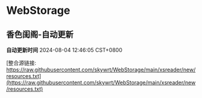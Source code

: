 # WebStorage

## 香色闺阁-自动更新

**自动更新时间** 2024-08-04 12:46:05 CST+0800

[整合源链接: https://raw.githubusercontent.com/skywrt/WebStorage/main/xsreader/new/resources.txt](https://raw.githubusercontent.com/skywrt/WebStorage/main/xsreader/new/resources.txt)
